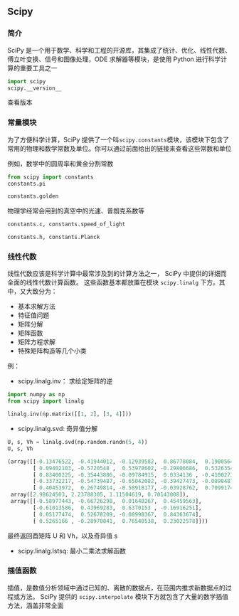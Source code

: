 ## Scipy
### 简介
SciPy 是一个用于数学、科学和工程的开源库，其集成了统计、优化、线性代数、傅立叶变换、信号和图像处理，ODE 求解器等模块，是使用 Python 进行科学计算的重要工具之一
```python
import scipy
scipy.__version__
```
查看版本

### 常量模块
为了方便科学计算，SciPy 提供了一个叫` scipy.constants `模块，该模块下包含了常用的物理和数学常数及单位。你可以通过前面给出的链接来查看这些常数和单位

例如，数学中的圆周率和黄金分割常数
```python
from scipy import constants
constants.pi

constants.golden
```
物理学经常会用到的真空中的光速、普朗克系数等
```python
constants.c, constants.speed_of_light

constants.h, constants.Planck
```
### 线性代数
线性代数应该是科学计算中最常涉及到的计算方法之一，
SciPy 中提供的详细而全面的线性代数计算函数。
这些函数基本都放置在模块 `scipy.linalg` 下方。其中，又大致分为：
+ 基本求解方法
+ 特征值问题
+ 矩阵分解
+ 矩阵函数
+ 矩阵方程求解
+ 特殊矩阵构造等几个小类

例： 
+ scipy.linalg.inv： 求给定矩阵的逆
```python
import numpy as np
from scipy import linalg

linalg.inv(np.matrix([[1, 2], [3, 4]]))
```
+ scipy.linalg.svd: 奇异值分解
```python
U, s, Vh = linalg.svd(np.random.randn(5, 4))
U, s, Vh

(array([[-0.13476522, -0.41944012, -0.12939582,  0.86778084,  0.19005644],
        [ 0.09402103, -0.5720548 ,  0.53978602, -0.29806686,  0.53263548],
        [ 0.83400225, -0.35443886, -0.09784915,  0.0334136 , -0.41002734],
        [-0.33732217, -0.54739487, -0.65042082, -0.39427473, -0.08984878],
        [ 0.40453972,  0.26749814, -0.50918177, -0.03928762,  0.70991744]]),
 array([2.98624503, 2.23788305, 1.11504619, 0.70143008]),
 array([[-0.58977443, -0.66726298,  0.01640267,  0.45459563],
        [-0.61013586,  0.43969283,  0.6370153 , -0.16916251],
        [ 0.05177474,  0.52678209, -0.08998367,  0.84363674],
        [ 0.5265166 , -0.28970841,  0.76540538,  0.23022578]]))
```
最终返回酉矩阵 U 和 Vh，以及奇异值 s
+ scipy.linalg.lstsq: 最小二乘法求解函数

### 插值函数
插值，是数值分析领域中通过已知的、离散的数据点，在范围内推求新数据点的过程或方法。
SciPy 提供的 `scipy.interpolate` 模块下方就包含了大量的数学插值方法，涵盖非常全面


